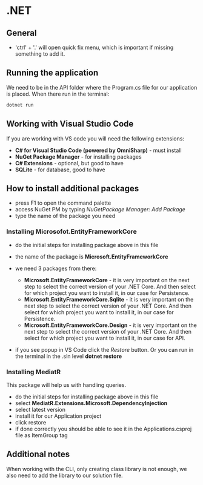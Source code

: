 # .NET

## General

- 'ctrl' + '.' will open quick fix menu, which is important if missing something to add it.

## Running the application

We need to be in the API folder where the Program.cs file for our application is placed. When there run in the terminal:

```bash
dotnet run
```

## Working with Visual Studio Code

If you are working with VS code you will need the following extensions:

- **C# for Visual Studio Code (powered by OmniSharp)** - must install
- **NuGet Package Manager** - for installing packages
- **C# Extensions** - optional, but good to have
- **SQLite** - for database, good to have

## How to install additional packages

- press F1 to open the command palette
- access NuGet PM by typing *NuGetPackage Manager: Add Package*
- type the name of the package you need

### Installing Microsofot.EntityFrameworkCore

- do the initial steps for installing package above in this file
- the name of the package is **Microsoft.EntityFrameworkCore**
- we need 3 packages from there:

    - **Microsoft.EntityFrameworkCore** - it is very important on the next step to select the correct version of your .NET Core. And then select for which project you want to install it, in our case for Persistence.
    - **Microsoft.EntityFrameworkCore.Sqlite** - it is very important on the next step to select the correct version of your .NET Core. And then select for which project you want to install it, in our case for Persistence.
    - **Microsoft.EntityFrameworkCore.Design** - it is very important on the next step to select the correct version of your .NET Core. And then select for which project you want to install it, in our case for API.

- if you see popup in VS Code click the *Restore* button. Or you can run in the terminal in the .sln level **dotnet restore**

### Installing MediatR

This package will help us with handling queries.

- do the initial steps for installing package above in this file
- select **MediatR.Extensions.Microsoft.DependencyInjection**
- select latest version
- install it for our Application project
- click restore
- if done correctly you should be able to see it in the Applications.csproj file as ItemGroup tag

## Additional notes

When working with the CLI, only creating class library is not enough, we also need to add the library to our solution file.


